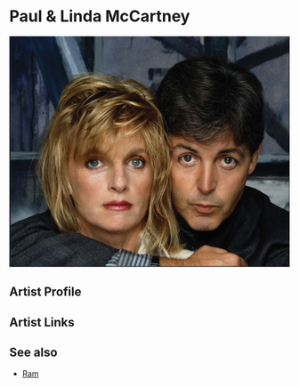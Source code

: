 # Paul & Linda McCartney

![](../../assets/artists/Paul_and_Linda_McCartney.png)

## Artist Profile



## Artist Links



## See also

- [Ram](Ram.md)
